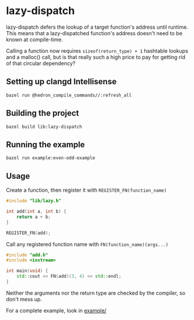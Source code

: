 # lazy-dispatch
lazy-dispatch defers the lookup of a target function's address until runtime.
This means that a lazy-dispatched function's address doesn't need to be known at compile-time.

Calling a function now requires `sizeof(return_type) + 1` hashtable lookups and a malloc() call, but is that really such a high price to pay for getting rid of that circular dependency?


## Setting up clangd Intellisense
```shell
bazel run @hedron_compile_commands//:refresh_all
```

## Building the project
```shell
bazel build lib:lazy-dispatch
```

## Running the example
```shell
bazel run example:even-odd-example
```

## Usage
Create a function, then register it with `REGISTER_FN(function_name)`

```cpp
#include "lib/lazy.h"

int add(int a, int b) {
    return a + b;
}

REGISTER_FN(add);
```

Call any registered function name with `FN(function_name)(args...)`

```cpp
#include "add.h"
#include <iostream>

int main(void) {
    std::cout << FN(add)(3, 4) << std::endl;
}
```
Neither the arguments nor the return type are checked by the compiler, so don't mess up.

For a complete example, look in [example/](example/)
